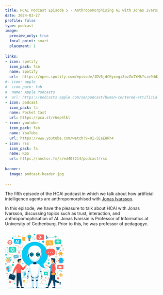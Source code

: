 ```yaml
---
title: HCAI Podcast Episode 5 - Anthropomorphising AI with Jonas Ivarsson
date: 2024-03-27
profile: false
type: podcast
image:
  preview_only: true
  focal_point: smart
  placement: 1

links: 
- icon: spotify
  icon_pack: fab
  name: Spotify
  url:  https://open.spotify.com/episode/1DV6jdCKyxvgi3bzZuIYMk?si=9dd398341140480a
#- icon: apple
#  icon_pack: fab
#  name: Apple Podcasts
#  url: https://podcasts.apple.com/se/podcast/human-centered-artificial-intelligence/id1717384556?i=1000646239946
- icon: podcast
  icon_pack: fa
  name: Pocket Cast
  url: https://pca.st/r6ep4lkl
- icon: youtube
  icon_pack: fab
  name: YouTube
  url: https://www.youtube.com/watch?v=0I-5EaEHRh4
- icon: rss
  icon_pack: fa
  name: RSS
  url: https://anchor.fm/s/ed407214/podcast/rss

banner:
  image: podcast-header.jpg  

---
```


The fifth episode of the HCAI podcast in which we talk about how artificial intelligence agents are anthropomorphised with [Jonas Ivarsson](https://www.gu.se/om-universitetet/hitta-person/jonasivarsson).

<!--more-->


In this episode, we have the pleasure to talk about HCAI with Jonas Ivarsson, discussing topics such as trust, interaction, and anthropomophisation of AI. Jonas Ivarssin is Professor of Informatics at University of Gothenburg. Prior to this, he was professor of pedagogyc.



<img src="featured.jpg" width="200px">